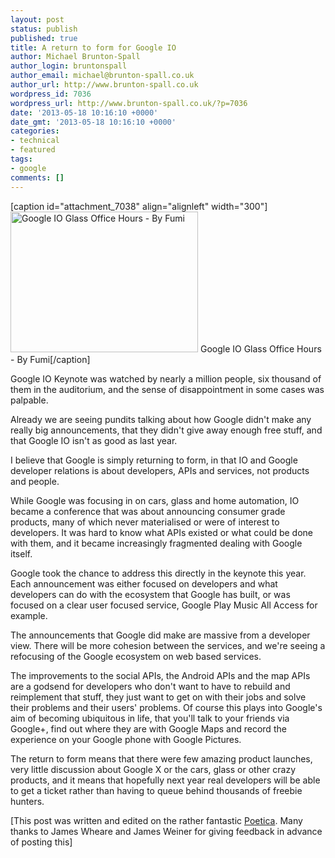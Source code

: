 ```yaml
---
layout: post
status: publish
published: true
title: A return to form for Google IO
author: Michael Brunton-Spall
author_login: bruntonspall
author_email: michael@brunton-spall.co.uk
author_url: http://www.brunton-spall.co.uk
wordpress_id: 7036
wordpress_url: http://www.brunton-spall.co.uk/?p=7036
date: '2013-05-18 10:16:10 +0000'
date_gmt: '2013-05-18 10:16:10 +0000'
categories:
- technical
- featured
tags:
- google
comments: []
---
```

<p>[caption id="attachment_7038" align="alignleft" width="300"]<a href="http://www.flickr.com/photos/fumi/8748865155/"><img class="size-medium wp-image-7038" alt="Google IO Glass Office Hours - By Fumi" src="http://www.brunton-spall.co.uk/wp-content/uploads/2013/05/8748865155_d539b015ef_b-300x225.jpg" width="300" height="225" /></a> Google IO Glass Office Hours - By Fumi[/caption]</p>
<p>Google IO Keynote was watched by nearly a million people, six thousand of them in the auditorium, and the sense of disappointment in some cases was palpable.</p>
<p>Already we are seeing pundits talking about how Google didn't make any really big announcements, that they didn't give away enough free stuff, and that Google IO isn't as good as last year.</p>
<p>I believe that Google is simply returning to form, in that IO and Google developer relations is about developers, APIs and services, not products and people.</p>
<!--more-->
<p>While Google was focusing in on cars, glass and home automation, IO became a conference that was about announcing consumer grade products, many of which never materialised or were of interest to developers. It was hard to know what APIs existed or what could be done with them, and it became increasingly fragmented dealing with Google itself.</p>
<p>Google took the chance to address this directly in the keynote this year. Each announcement was either focused on developers and what developers can do with the ecosystem that Google has built, or was focused on a clear user focused service, Google Play Music All Access for example.</p>
<p>The announcements that Google did make are massive from a developer view. There will be more cohesion between the services, and we're seeing a refocusing of the Google ecosystem on web based services.</p>
<p>The improvements to the social APIs, the Android APIs and the map APIs are a godsend for developers who don't want to have to rebuild and reimplement that stuff, they just want to get on with their jobs and solve their problems and their users' problems. Of course this plays into Google's aim of becoming ubiquitous in life, that you'll talk to your friends via Google+, find out where they are with Google Maps and record the experience on your Google phone with Google Pictures.</p>
<p>The return to form means that there were few amazing product launches, very little discussion about Google X or the cars, glass or other crazy products, and it means that hopefully next year real developers will be able to get a ticket rather than having to queue behind thousands of freebie hunters.</p>
<p>[This post was written and edited on the rather fantastic <a href="https://poetica.com" target="_blank">Poetica</a>. Many thanks to James Wheare and James Weiner for giving feedback in advance of posting this]</p>
